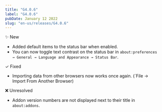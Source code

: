 ```yaml
---
title: "G4.0.6"
label: "G4.0.6"
pubDate: January 12 2022
slug: "en-us/releases/G4.0.6"
---
```


✨ New

* Added default items to the status bar when enabled.
* You can now toggle text contrast on the status bar in `about:preferences → General → Language and Appearance → Status Bar`.

✓ Fixed

* Importing data from other browsers now works once again. (`File → Import From Another Browser)

❌ Unresolved

* Addon version numbers are not displayed next to their title in `about:addons`.
